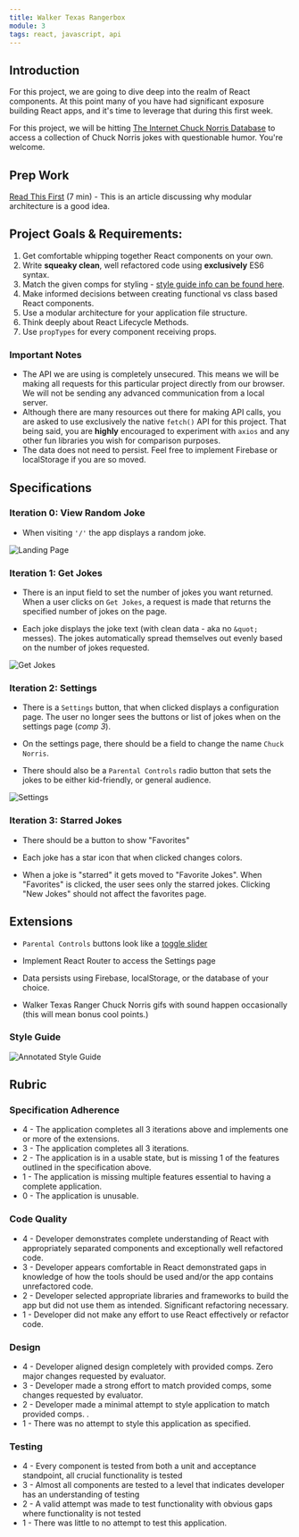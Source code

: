 ```yaml
---
title: Walker Texas Rangerbox
module: 3
tags: react, javascript, api
---
```


## Introduction

For this project, we are going to dive deep into the realm of React components. At this point many of you have had significant exposure building React apps, and it's time to leverage that during this first week.  

For this project, we will be hitting [The Internet Chuck Norris Database](http://www.icndb.com/api/) to access a collection of Chuck Norris jokes with questionable humor. You're welcome.   

## Prep Work

[Read This First](https://medium.com/@kentcdodds/what-code-comments-can-teach-us-about-scaling-a-codebase-90bbfad8d70d#.yno9hmf22) (7 min)  - This is an article discussing why modular architecture is a good idea.

## Project Goals & Requirements:

1. Get comfortable whipping together React components on your own.
2. Write **squeaky clean**, well refactored code using **exclusively** ES6 syntax.
3. Match the given comps for styling - [style guide info can be found here](#style-guide).
4. Make informed decisions between creating functional vs class based React components.
5. Use a modular architecture for your application file structure.
6. Think deeply about React Lifecycle Methods.  
6. Use `propTypes` for every component receiving props.  

### Important Notes  

- The API we are using is completely unsecured. This means we will be making all requests for this particular project directly from our browser. We will not be sending any advanced communication from a local server.  
- Although there are many resources out there for making API calls, you are asked to use exclusively the native `fetch()` API for this project. That being said, you are **highly** encouraged to experiment with `axios` and any other fun libraries you wish for comparison purposes.  
- The data does not need to persist. Feel free to implement Firebase or localStorage if you are so moved.

## Specifications

### Iteration 0: View Random Joke

- When visiting `'/'` the app displays a random joke.

![Landing Page](http://i.imgur.com/XqDYLbG.png)

### Iteration 1: Get Jokes

- There is an input field to set the number of jokes you want returned. When a user clicks on `Get Jokes`, a request is made that returns the specified number of jokes on the page.  

- Each joke displays the joke text (with clean data - aka no `&quot;` messes). The jokes automatically spread themselves out evenly based on the number of jokes requested.

![Get Jokes](http://i.imgur.com/7nIBMCB.png)

### Iteration 2: Settings

- There is a `Settings` button, that when clicked displays a configuration page. The user no longer sees the buttons or list of jokes when on the settings page (*comp 3*).  

- On the settings page, there should be a field to change the name `Chuck Norris`. 

- There should also be a `Parental Controls` radio button that sets the jokes to be either kid-friendly, or general audience.   

![Settings](http://i.imgur.com/SFpVmjT.png)

### Iteration 3: Starred Jokes

- There should be a button to show "Favorites"

- Each joke has a star icon that when clicked changes colors.

- When a joke is "starred" it gets moved to "Favorite Jokes". When "Favorites" is clicked, the user sees only the starred jokes. Clicking "New Jokes" should not affect the favorites page.  

## Extensions

- `Parental Controls` buttons look like a [toggle slider](http://www.w3schools.com/howto/howto_css_switch.asp)

- Implement React Router to access the Settings page

- Data persists using Firebase, localStorage, or the database of your choice.

- Walker Texas Ranger Chuck Norris gifs with sound happen occasionally (this will mean bonus cool points.)  

### Style Guide

![Annotated Style Guide](http://i.imgur.com/f0zyVOA.png)

## Rubric

### Specification Adherence
- 4 - The application completes all 3 iterations above and implements one or more of the extensions.
- 3 - The application completes all 3 iterations.
- 2 - The application is in a usable state, but is missing 1 of the features outlined in the specification above.
- 1 - The application is missing multiple features essential to having a complete application.
- 0 - The application is unusable.

### Code Quality
- 4 - Developer demonstrates complete understanding of React with appropriately separated components and exceptionally well refactored code.
- 3 - Developer appears comfortable in React demonstrated gaps in knowledge of how the tools should be used and/or the app contains unrefactored code.
- 2 - Developer selected appropriate libraries and frameworks to build the app but did not use them as intended. Significant refactoring necessary.
- 1 - Developer did not make any effort to use React effectively or refactor code.

### Design
- 4 - Developer aligned design completely with provided comps. Zero major changes requested by evaluator.
- 3 - Developer made a strong effort to match provided comps, some changes requested by evaluator.
- 2 - Developer made a minimal attempt to style application to match provided comps. .
- 1 - There was no attempt to style this application as specified.

### Testing
- 4 - Every component is tested from both a unit and acceptance standpoint, all crucial functionality is tested
- 3 - Almost all components are tested to a level that indicates developer has an understanding of testing
- 2 - A valid attempt was made to test functionality with obvious gaps where functionality is not tested
- 1 - There was little to no attempt to test this application.

